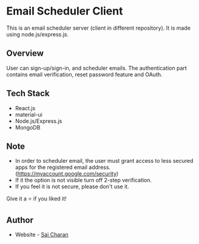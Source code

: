 # Email Scheduler Client
This is an email scheduler server (client in different repository). It is made using node.js/express.js.

## Overview
User can sign-up/sign-in, and scheduler emails. The authentication part contains email verification, reset password feature and OAuth.

## Tech Stack
- React.js
- material-ui
- Node.js/Express.js
- MongoDB

## Note
- In order to scheduler email, the user must grant access to less secured apps for the registered email address. (https://myaccount.google.com/security)
- If it the option is not visible turn off 2-step verification.
- If you feel it is not secure, please don't use it.

Give it a ⭐ if you liked it!

## Author
- Website - [Sai Charan](https://saicharan006.netlify.app/)
